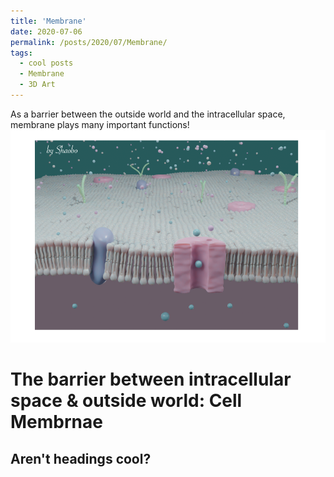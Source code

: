 ```yaml
---
title: 'Membrane'
date: 2020-07-06
permalink: /posts/2020/07/Membrane/
tags:
  - cool posts
  - Membrane
  - 3D Art
---
```


As a barrier between the outside world and the intracellular space, membrane plays many important functions! 
![3D Membrane](/images/Membrane.png)

The barrier between intracellular space & outside world: Cell Membrnae
======

Aren't headings cool?
------
